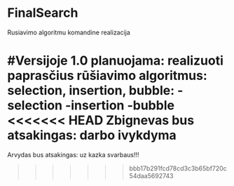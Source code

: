 FinalSearch
===========

Rusiavimo algoritmu komandine realizacija

#Versijoje 1.0 planuojama:
realizuoti paprasčius rūšiavimo algoritmus: **selection, insertion, bubble**:
-selection
-insertion
-bubble
<<<<<<< HEAD
Zbignevas bus atsakingas:
darbo ivykdyma
=======

Arvydas bus atsakingas:
 uz kazka svarbaus!!!
>>>>>>> bbb17b291fcd78cd3c3b65bf720c54daa5692743
